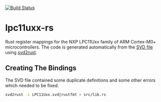 [![Build Status](https://travis-ci.org/coredump-ch/lpc11uxx-rs.svg?branch=add-travis-ci)](https://travis-ci.org/coredump-ch/lpc11uxx-rs)
# lpc11uxx-rs

Rust register mappings for the NXP LPC11Uxx family of ARM Cortex-M0+
microcontrollers. The code is generated automatically from the [SVD
file](http://ds.arm.com/media/resources/db/chip/nxp/lpc11u24fbd48_301/LPC11Uxx.svd)
using [svd2rust](https://crates.io/crates/svd2rust).

## Creating The Bindings

The SVD file contained some duplicate definitions and some other errors which
needed to be fixed.

```Bash
svd2rust -i LPC11Uxx.svd|rustfmt > src/lib.rs
```
